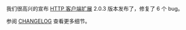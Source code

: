 我们很高兴的宣布 [HTTP 客户端扩展](https://github.com/yiisoft/yii2-httpclient) 2.0.3 版本发布了，修复了 6 个 bug。

参阅 [CHANGELOG](https://github.com/yiisoft/yii2-httpclient/blob/2.0.3/CHANGELOG.md) 查看更多细节。